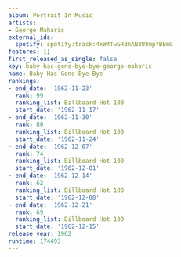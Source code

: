 ```yaml
---
album: Portrait In Music
artists:
- George Maharis
external_ids:
  spotify: spotify:track:4kW4TwGRdhAN3U8mp7BBmG
features: []
first_released_as_single: false
key: baby-has-gone-bye-bye-george-maharis
name: Baby Has Gone Bye Bye
rankings:
- end_date: '1962-11-23'
  rank: 99
  ranking_list: Billboard Hot 100
  start_date: '1962-11-17'
- end_date: '1962-11-30'
  rank: 80
  ranking_list: Billboard Hot 100
  start_date: '1962-11-24'
- end_date: '1962-12-07'
  rank: 74
  ranking_list: Billboard Hot 100
  start_date: '1962-12-01'
- end_date: '1962-12-14'
  rank: 62
  ranking_list: Billboard Hot 100
  start_date: '1962-12-08'
- end_date: '1962-12-21'
  rank: 69
  ranking_list: Billboard Hot 100
  start_date: '1962-12-15'
release_year: 1962
runtime: 174493
---
```



